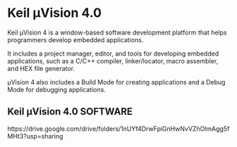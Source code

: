 <h1>Keil µVision 4.0</h1>
<p>Keil µVision 4 is a window-based software development platform that helps programmers develop embedded applications. </p>
<p>It includes a project manager, editor, and tools for developing embedded applications, such as a C/C++ compiler, linker/locator, macro assembler, and HEX file generator. </p>
<p>µVision 4 also includes a Build Mode for creating applications and a Debug Mode for debugging applications.</p>
<h2>Keil µVision 4.0 SOFTWARE</h2>
https://drive.google.com/drive/folders/1nUYf4DrwFpiGnHwNvVZhOlmAgg5fMHt3?usp=sharing
